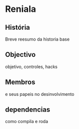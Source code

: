 # Reniala
## História
Breve reesumo da historia base

## Objectivo
objetivo, controles, hacks

## Membros
e seus papeis no desinvolvimento

## dependencias
como compila e roda

